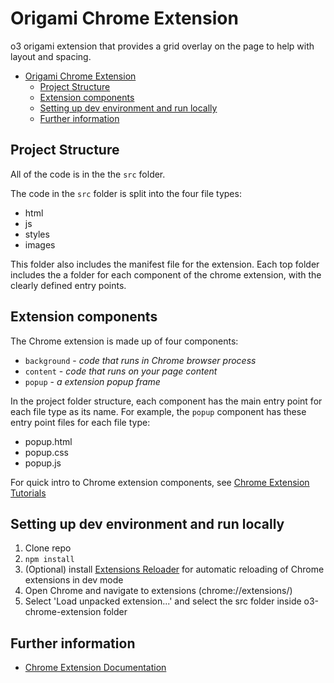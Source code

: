 # Origami Chrome Extension

o3 origami extension that provides a grid overlay on the page to help with layout and spacing.

- [Origami Chrome Extension](#origami-chrome-extension)
  - [Project Structure](#project-structure)
  - [Extension components](#extension-components)
  - [Setting up dev environment and run locally](#setting-up-dev-environment-and-run-locally)
  - [Further information](#further-information)

## Project Structure

All of the code is in the the `src` folder.

The code in the `src` folder is split into the four file types:

- html
- js
- styles
- images

This folder also includes the manifest file for the extension.
Each top folder includes the a folder for each component of the chrome extension, with the clearly defined entry points.

## Extension components

The Chrome extension is made up of four components:

- `background` - _code that runs in Chrome browser process_
- `content` - _code that runs on your page content_
- `popup` - _a extension popup frame_

In the project folder structure, each component has the main entry point for each file type as its name. For example, the `popup` component has these entry point files for each file type:

- popup.html
- popup.css
- popup.js

For quick intro to Chrome extension components, see [Chrome Extension Tutorials](https://developer.chrome.com/docs/extensions/get-started/tutorial/hello-world)

## Setting up dev environment and run locally

1. Clone repo
2. `npm install`
3. (Optional) install [Extensions Reloader](https://chrome.google.com/webstore/detail/extensions-reloader/fimgfedafeadlieiabdeeaodndnlbhid) for automatic reloading of Chrome extensions in dev mode
4. Open Chrome and navigate to extensions (chrome://extensions/)
5. Select 'Load unpacked extension...' and select the src folder inside o3-chrome-extension folder

## Further information

- [Chrome Extension Documentation](https://developer.chrome.com/docs/extensions/get-started)
